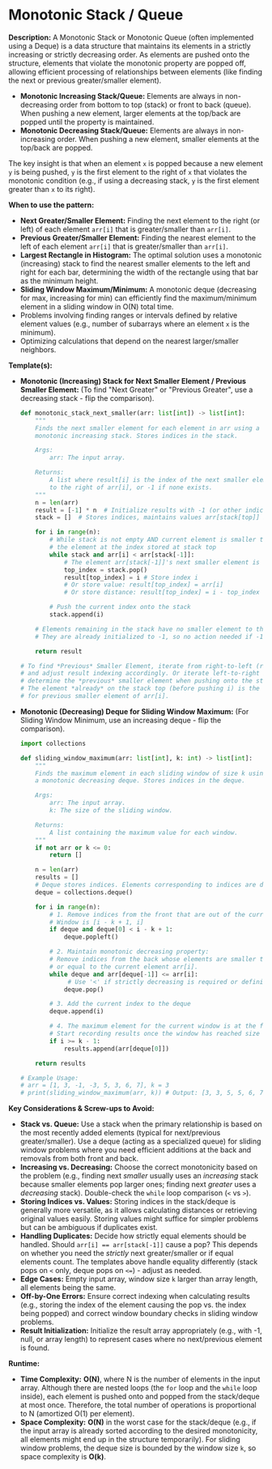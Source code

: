 # Monotonic Stack / Queue

**Description:**
A Monotonic Stack or Monotonic Queue (often implemented using a Deque) is a data structure that maintains its elements in a strictly increasing or strictly decreasing order. As elements are pushed onto the structure, elements that violate the monotonic property are popped off, allowing efficient processing of relationships between elements (like finding the next or previous greater/smaller element).

-   **Monotonic Increasing Stack/Queue:** Elements are always in non-decreasing order from bottom to top (stack) or front to back (queue). When pushing a new element, larger elements at the top/back are popped until the property is maintained.
-   **Monotonic Decreasing Stack/Queue:** Elements are always in non-increasing order. When pushing a new element, smaller elements at the top/back are popped.

The key insight is that when an element `x` is popped because a new element `y` is being pushed, `y` is the first element to the right of `x` that violates the monotonic condition (e.g., if using a decreasing stack, `y` is the first element greater than `x` to its right).

**When to use the pattern:**
-   **Next Greater/Smaller Element:** Finding the next element to the right (or left) of each element `arr[i]` that is greater/smaller than `arr[i]`.
-   **Previous Greater/Smaller Element:** Finding the nearest element to the left of each element `arr[i]` that is greater/smaller than `arr[i]`.
-   **Largest Rectangle in Histogram:** The optimal solution uses a monotonic (increasing) stack to find the nearest smaller elements to the left and right for each bar, determining the width of the rectangle using that bar as the minimum height.
-   **Sliding Window Maximum/Minimum:** A monotonic deque (decreasing for max, increasing for min) can efficiently find the maximum/minimum element in a sliding window in O(N) total time.
-   Problems involving finding ranges or intervals defined by relative element values (e.g., number of subarrays where an element `x` is the minimum).
-   Optimizing calculations that depend on the nearest larger/smaller neighbors.

**Template(s):**
-   **Monotonic (Increasing) Stack for Next Smaller Element / Previous Smaller Element:**
    (To find "Next Greater" or "Previous Greater", use a decreasing stack - flip the comparison).

    ```python
    def monotonic_stack_next_smaller(arr: list[int]) -> list[int]:
        """
        Finds the next smaller element for each element in arr using a
        monotonic increasing stack. Stores indices in the stack.

        Args:
            arr: The input array.

        Returns:
            A list where result[i] is the index of the next smaller element
            to the right of arr[i], or -1 if none exists.
        """
        n = len(arr)
        result = [-1] * n  # Initialize results with -1 (or other indicator)
        stack = []  # Stores indices, maintains values arr[stack[top]] increasing

        for i in range(n):
            # While stack is not empty AND current element is smaller than
            # the element at the index stored at stack top
            while stack and arr[i] < arr[stack[-1]]:
                # The element arr[stack[-1]]'s next smaller element is arr[i]
                top_index = stack.pop()
                result[top_index] = i # Store index i
                # Or store value: result[top_index] = arr[i]
                # Or store distance: result[top_index] = i - top_index

            # Push the current index onto the stack
            stack.append(i)

        # Elements remaining in the stack have no smaller element to their right
        # They are already initialized to -1, so no action needed if -1 is the default

        return result

    # To find *Previous* Smaller Element, iterate from right-to-left (range(n-1, -1, -1))
    # and adjust result indexing accordingly. Or iterate left-to-right but
    # determine the *previous* smaller element when pushing onto the stack.
    # The element *already* on the stack top (before pushing i) is the candidate
    # for previous smaller element of arr[i].
    ```

-   **Monotonic (Decreasing) Deque for Sliding Window Maximum:**
    (For Sliding Window Minimum, use an increasing deque - flip the comparison).

    ```python
    import collections

    def sliding_window_maximum(arr: list[int], k: int) -> list[int]:
        """
        Finds the maximum element in each sliding window of size k using
        a monotonic decreasing deque. Stores indices in the deque.

        Args:
            arr: The input array.
            k: The size of the sliding window.

        Returns:
            A list containing the maximum value for each window.
        """
        if not arr or k <= 0:
            return []

        n = len(arr)
        results = []
        # Deque stores indices. Elements corresponding to indices are decreasing.
        deque = collections.deque()

        for i in range(n):
            # 1. Remove indices from the front that are out of the current window
            # Window is [i - k + 1, i]
            if deque and deque[0] < i - k + 1:
                deque.popleft()

            # 2. Maintain monotonic decreasing property:
            # Remove indices from the back whose elements are smaller than
            # or equal to the current element arr[i].
            while deque and arr[deque[-1]] <= arr[i]:
                 # Use '<' if strictly decreasing is required or definition changes
                deque.pop()

            # 3. Add the current index to the deque
            deque.append(i)

            # 4. The maximum element for the current window is at the front
            # Start recording results once the window has reached size k
            if i >= k - 1:
                results.append(arr[deque[0]])

        return results

    # Example Usage:
    # arr = [1, 3, -1, -3, 5, 3, 6, 7], k = 3
    # print(sliding_window_maximum(arr, k)) # Output: [3, 3, 5, 5, 6, 7]
    ```

**Key Considerations & Screw-ups to Avoid:**
-   **Stack vs. Queue:** Use a stack when the primary relationship is based on the most recently added elements (typical for next/previous greater/smaller). Use a deque (acting as a specialized queue) for sliding window problems where you need efficient additions at the back and removals from both front and back.
-   **Increasing vs. Decreasing:** Choose the correct monotonicity based on the problem (e.g., finding next *smaller* usually uses an *increasing* stack because smaller elements pop larger ones; finding next *greater* uses a *decreasing* stack). Double-check the `while` loop comparison (`<` vs `>`).
-   **Storing Indices vs. Values:** Storing indices in the stack/deque is generally more versatile, as it allows calculating distances or retrieving original values easily. Storing values might suffice for simpler problems but can be ambiguous if duplicates exist.
-   **Handling Duplicates:** Decide how strictly equal elements should be handled. Should `arr[i] == arr[stack[-1]]` cause a pop? This depends on whether you need the *strictly* next greater/smaller or if equal elements count. The templates above handle equality differently (stack pops on `<` only, deque pops on `<=`) - adjust as needed.
-   **Edge Cases:** Empty input array, window size `k` larger than array length, all elements being the same.
-   **Off-by-One Errors:** Ensure correct indexing when calculating results (e.g., storing the index of the element causing the pop vs. the index being popped) and correct window boundary checks in sliding window problems.
-   **Result Initialization:** Initialize the result array appropriately (e.g., with -1, null, or array length) to represent cases where no next/previous element is found.

**Runtime:**
-   **Time Complexity:** **O(N)**, where N is the number of elements in the input array. Although there are nested loops (the `for` loop and the `while` loop inside), each element is pushed onto and popped from the stack/deque at most once. Therefore, the total number of operations is proportional to N (amortized O(1) per element).
-   **Space Complexity:** **O(N)** in the worst case for the stack/deque (e.g., if the input array is already sorted according to the desired monotonicity, all elements might end up in the structure temporarily). For sliding window problems, the deque size is bounded by the window size `k`, so space complexity is **O(k)**.